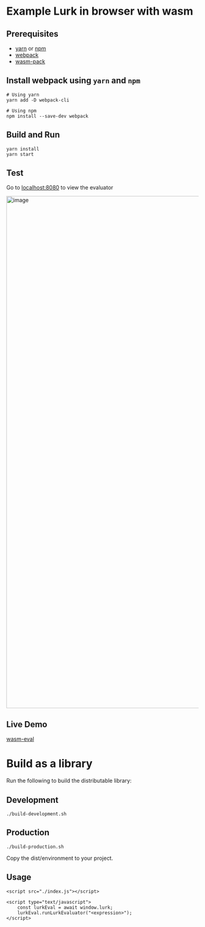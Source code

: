 # Example Lurk in browser with wasm

## Prerequisites
- [yarn](https://classic.yarnpkg.com/lang/en/docs/install/#mac-stable) or [npm](https://nodejs.org/en/download/package-manager/)
- [webpack](https://webpack.js.org/guides/installation/)
- [wasm-pack](https://rustwasm.github.io/wasm-pack/installer/)

## Install webpack using `yarn` and `npm`
```
# Using yarn
yarn add -D webpack-cli 

# Using npm
npm install --save-dev webpack
```

## Build and Run
```
yarn install
yarn start
```

## Test
Go to [localhost:8080](http://localhost:8080) to view the evaluator

<img width="1341" alt="image" src="https://user-images.githubusercontent.com/4479171/186725814-c38c2567-e036-42c6-880c-ca11165596de.png">

## Live Demo
[wasm-eval](https://wasm-eval.lurk-lang.org/)

# Build as a library
Run the following to build the distributable library:

## Development
```
./build-development.sh
```

## Production
```
./build-production.sh
```

Copy the dist/environment to your project.

## Usage
```
<script src="./index.js"></script>

<script type="text/javascript">
    const lurkEval = await window.lurk;
    lurkEval.runLurkEvaluator("<expression>"); 
</script>
```
